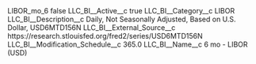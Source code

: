 <?xml version="1.0" encoding="UTF-8"?>
<CustomMetadata xmlns="http://soap.sforce.com/2006/04/metadata" xmlns:xsi="http://www.w3.org/2001/XMLSchema-instance" xmlns:xsd="http://www.w3.org/2001/XMLSchema">
    <label>LIBOR_mo_6</label>
    <protected>false</protected>
    <values>
        <field>LLC_BI__Active__c</field>
        <value xsi:type="xsd:boolean">true</value>
    </values>
    <values>
        <field>LLC_BI__Category__c</field>
        <value xsi:type="xsd:string">LIBOR</value>
    </values>
    <values>
        <field>LLC_BI__Description__c</field>
        <value xsi:type="xsd:string">Daily, Not Seasonally Adjusted, Based on U.S. Dollar, USD6MTD156N</value>
    </values>
    <values>
        <field>LLC_BI__External_Source__c</field>
        <value xsi:type="xsd:string">https://research.stlouisfed.org/fred2/series/USD6MTD156N</value>
    </values>
    <values>
        <field>LLC_BI__Modification_Schedule__c</field>
        <value xsi:type="xsd:double">365.0</value>
    </values>
    <values>
        <field>LLC_BI__Name__c</field>
        <value xsi:type="xsd:string">6 mo - LIBOR (USD)</value>
    </values>
</CustomMetadata>
